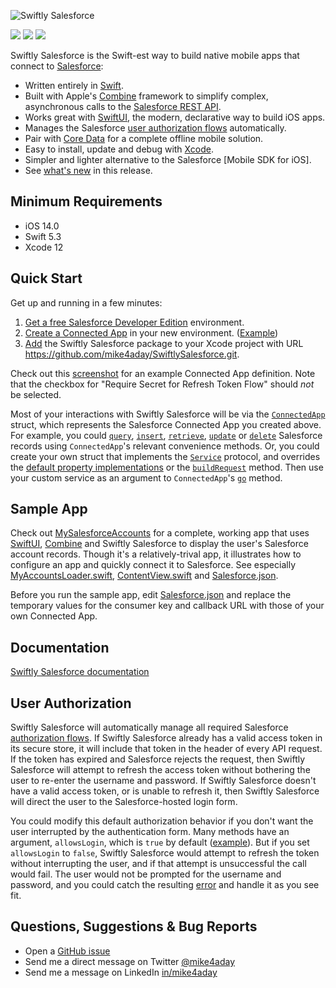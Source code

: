 ![Swiftly Salesforce](https://mike4aday.github.io/SwiftlySalesforce/images/Headline.png)

<img src="https://img.shields.io/badge/%20in-swift%205.3-orange.svg"/>&nbsp;<img src="https://img.shields.io/cocoapods/p/SwiftlySalesforce.svg?style=flat"/>&nbsp;<img src="https://img.shields.io/github/license/mike4aday/SwiftlySalesforce"/>

Swiftly Salesforce is the Swift-est way to build native mobile apps that connect to [Salesforce](https://www.salesforce.com/products/platform/overview/):
* Written entirely in [Swift](https://developer.apple.com/swift/).
* Built with Apple's [Combine](https://developer.apple.com/documentation/combine) framework to simplify complex, asynchronous calls to the [Salesforce REST API](https://developer.salesforce.com/docs/atlas.en-us.api_rest.meta/api_rest/).
* Works great with [SwiftUI](https://developer.apple.com/documentation/swiftui/), the modern, declarative way to build iOS apps.
* Manages the Salesforce [user authorization flows](https://help.salesforce.com/articleView?id=sf.remoteaccess_oauth_flows.htm&type=5) automatically.
* Pair with [Core Data](https://developer.apple.com/documentation/coredata) for a complete offline mobile solution.
* Easy to install, update and debug with [Xcode](https://developer.apple.com/documentation/swift_packages/adding_package_dependencies_to_your_app).
* Simpler and lighter alternative to the Salesforce [Mobile SDK for iOS].
* See [what's new](./CHANGELOG.md) in this release.

## Minimum Requirements
* iOS 14.0
* Swift 5.3
* Xcode 12

## Quick Start
Get up and running in a few minutes:
1. [Get a free Salesforce Developer Edition](https://developer.salesforce.com/signup) environment.
1. [Create a Connected App](https://help.salesforce.com/articleView?id=sf.connected_app_create.htm&type=5) in your new environment. ([Example](https://mike4aday.github.io/SwiftlySalesforce/images/ConnectedAppDefinition.png))
1. [Add](https://developer.apple.com/documentation/xcode/adding_package_dependencies_to_your_app) the Swiftly Salesforce package to your Xcode project with URL https://github.com/mike4aday/SwiftlySalesforce.git. 

Check out this [screenshot](https://mike4aday.github.io/SwiftlySalesforce/images/ConnectedAppDefinition.png) for an example Connected App definition. Note that the checkbox for "Require Secret for Refresh Token Flow" should *not* be selected.

Most of your interactions with Swiftly Salesforce will be via the [`ConnectedApp`](https://github.com/mike4aday/SwiftlySalesforce/blob/cf4becddd63d1a4a6900da5ec3afd0fd87401b0b/Sources/SwiftlySalesforce/ConnectedApp.swift) struct, which represents the Salesforce Connected App you created above. For example, you could [`query`](https://github.com/mike4aday/SwiftlySalesforce/blob/cf4becddd63d1a4a6900da5ec3afd0fd87401b0b/Sources/SwiftlySalesforce/ConnectedApp%2BQuery.swift#L22), [`insert`](https://github.com/mike4aday/SwiftlySalesforce/blob/cf4becddd63d1a4a6900da5ec3afd0fd87401b0b/Sources/SwiftlySalesforce/ConnectedApp%2BSObjects.swift#L33), [`retrieve`](https://github.com/mike4aday/SwiftlySalesforce/blob/cf4becddd63d1a4a6900da5ec3afd0fd87401b0b/Sources/SwiftlySalesforce/ConnectedApp%2BSObjects.swift#L22), [`update`](https://github.com/mike4aday/SwiftlySalesforce/blob/cf4becddd63d1a4a6900da5ec3afd0fd87401b0b/Sources/SwiftlySalesforce/ConnectedApp%2BSObjects.swift#L51) or [`delete`](https://github.com/mike4aday/SwiftlySalesforce/blob/cf4becddd63d1a4a6900da5ec3afd0fd87401b0b/Sources/SwiftlySalesforce/ConnectedApp%2BSObjects.swift#L66) Salesforce records using `ConnectedApp`'s relevant convenience methods. Or, you could create your own struct that implements the [`Service`](https://github.com/mike4aday/SwiftlySalesforce/blob/cf4becddd63d1a4a6900da5ec3afd0fd87401b0b/Sources/SwiftlySalesforce/Service.swift) protocol, and overrides the [default property implementations](https://github.com/mike4aday/SwiftlySalesforce/blob/cf4becddd63d1a4a6900da5ec3afd0fd87401b0b/Sources/SwiftlySalesforce/Service.swift#L26) or the [`buildRequest`](https://github.com/mike4aday/SwiftlySalesforce/blob/cf4becddd63d1a4a6900da5ec3afd0fd87401b0b/Sources/SwiftlySalesforce/Service.swift#L35) method. Then use your custom service as an argument to `ConnectedApp`'s [`go`](https://github.com/mike4aday/SwiftlySalesforce/blob/cf4becddd63d1a4a6900da5ec3afd0fd87401b0b/Sources/SwiftlySalesforce/ConnectedApp.swift#L87) method.

## Sample App
Check out [MySalesforceAccounts](https://github.com/mike4aday/MySalesforceAccounts) for a complete, working app that uses [SwiftUI](https://developer.apple.com/documentation/swiftui/), [Combine](https://developer.apple.com/documentation/combine) and Swiftly Salesforce to display the user's Salesforce account records. Though it's a relatively-trival app, it illustrates how to configure an app and quickly connect it to Salesforce. See especially [MyAccountsLoader.swift](https://github.com/mike4aday/MySalesforceAccounts/blob/2fa839ad30155d384712c3b155dddb2ed19119b8/MySalesforceAccounts/MyAccountsLoader.swift), [ContentView.swift](https://github.com/mike4aday/MySalesforceAccounts/blob/2fa839ad30155d384712c3b155dddb2ed19119b8/MySalesforceAccounts/ContentView.swift) and [Salesforce.json](https://github.com/mike4aday/MySalesforceAccounts/blob/2fa839ad30155d384712c3b155dddb2ed19119b8/MySalesforceAccounts/Salesforce.json).

Before you run the sample app, edit [Salesforce.json](https://github.com/mike4aday/MySalesforceAccounts/blob/2fa839ad30155d384712c3b155dddb2ed19119b8/MySalesforceAccounts/Salesforce.json) and replace the temporary values for the consumer key and callback URL with those of your own Connected App.

## Documentation
[Swiftly Salesforce documentation](https://mike4aday.github.io/SwiftlySalesforce/docs/index.html)

## User Authorization
Swiftly Salesforce will automatically manage all required Salesforce [authorization flows](https://help.salesforce.com/articleView?id=sf.remoteaccess_oauth_flows.htm&type=5). If Swiftly Salesforce already has a valid access token in its secure  store, it will include that token in the header of every API request. If the token has expired and Salesforce rejects the request, then Swiftly Salesforce will attempt to refresh the access token without bothering the user to re-enter the username and password. If Swiftly Salesforce doesn't have a valid access token, or is unable to refresh it, then Swiftly Salesforce will direct the user to the Salesforce-hosted login form. 

You could modify this default authorization behavior if you don't want the user interrupted by the authentication form. Many methods have an argument, `allowsLogin`, which is `true` by default ([example](https://github.com/mike4aday/SwiftlySalesforce/blob/6134e06e46f333a7398915f2fce2e80d51475dac/Sources/SwiftlySalesforce/ConnectedApp%2BQuery.swift#L71)). But if you set `allowsLogin` to `false`, Swiftly Salesforce would attempt to refresh the token without interrupting the user, and if that attempt is unsuccessful the call would fail. The user would not be prompted for the username and password, and you could catch the resulting [error](https://github.com/mike4aday/SwiftlySalesforce/blob/9d7bbf08c4ea9ba1edd8d0428df280ad9f944a35/Sources/SwiftlySalesforce/SalesforceError.swift#L21) and handle it as you see fit.

## Questions, Suggestions & Bug Reports
* Open a [GitHub issue](https://github.com/mike4aday/SwiftlySalesforce/issues/new)
* Send me a direct message on Twitter [@mike4aday](https://twitter.com/mike4aday)
* Send me a message on LinkedIn [in/mike4aday](https://www.linkedin.com/in/mike4aday)
